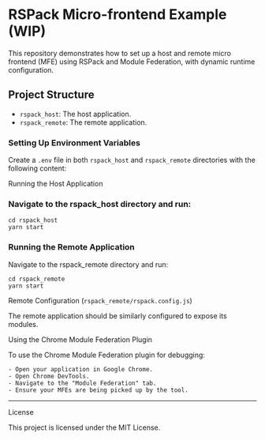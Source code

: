 # RSPack Micro-frontend Example (WIP)

This repository demonstrates how to set up a host and remote micro frontend (MFE) using RSPack and Module Federation, with dynamic runtime configuration.

## Project Structure

- `rspack_host`: The host application.
- `rspack_remote`: The remote application.

### Setting Up Environment Variables

Create a `.env` file in both `rspack_host` and `rspack_remote` directories with the following content:

Running the Host Application

### Navigate to the rspack_host directory and run:

```
cd rspack_host
yarn start
```

### Running the Remote Application

Navigate to the rspack_remote directory and run:

```
cd rspack_remote
yarn start
```

Remote Configuration (`rspack_remote/rspack.config.js`)

The remote application should be similarly configured to expose its modules.

Using the Chrome Module Federation Plugin

To use the Chrome Module Federation plugin for debugging:

    - Open your application in Google Chrome.
    - Open Chrome DevTools.
    - Navigate to the "Module Federation" tab.
    - Ensure your MFEs are being picked up by the tool.


---

License

This project is licensed under the MIT License.

